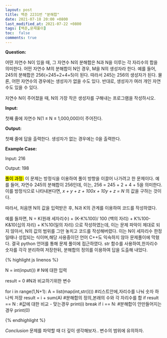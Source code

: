 ```yaml
---
layout: post
title: 백준 2231번 "분해합"
date: 2021-07-18 20:00 +0800
last_modified_at: 2021-07-22 +0800
tags: [백준,문제풀이]
toc:  false
comments: true
---
```

<strong>Question:</strong>

어떤 자연수 N이 있을 때, 그 자연수 N의 분해합은 N과 N을 이루는 각 자리수의 합을 의미한다. 
어떤 자연수 M의 분해합이 N인 경우, M을 N의 생성자라 한다. 
예를 들어, 245의 분해합은 256(=245+2+4+5)이 된다. 
따라서 245는 256의 생성자가 된다. 
물론, 어떤 자연수의 경우에는 생성자가 없을 수도 있다. 
반대로, 생성자가 여러 개인 자연수도 있을 수 있다.

자연수 N이 주어졌을 때, N의 가장 작은 생성자를 구해내는 프로그램을 작성하시오.

<strong>Input:</strong>

첫째 줄에 자연수 N(1 ≤ N ≤ 1,000,000)이 주어진다.

<strong>Output:</strong>

첫째 줄에 답을 출력한다. 생성자가 없는 경우에는 0을 출력한다.

<strong>Example Case:</strong>

Input: 
216 

Output:
198


<mark>풀이 과정:</mark>
이 문제는 방정식을 이용하여 풀이 방향을 이끌어 나가려고 한 문제이다.
예를 들어, 자연수 245의 분해합이 256인데,
이는, 256 = 245 + 2 + 4 + 5을 의미한다.
이를 방정식으로 나타내본다면,
<em> x + y + z + 100x + 10y + z = N </em>
의 값을 구하는 것이다.

따라서, 처음엔 N의 값을 입력받은 후,
N과 K의 관계를 이용하여 코드를 작성하였다.

예를 들자면,
N = K(원래 세자리수) + (K-K%100)/ 100 (백의 자리) + K%100-K&10(십의 자리) + K%10(일의 자리)
으로 작성하였는데, 이는 문제 파악이 제대로 되지 않아서, N의 값의 범위를 그만 놓치고 코드를 작성해버렸다.
이는 N이 세자리수 한정일때나 성립되는 식이며,해당 사용중이던 언어 C++도 익숙하지 않아 문제풀이에 막혔다.
결국 python 언어를 통해 문제 풀이에 접근하였다.
str 함수를 사용하여,한자리수 숫자를 각각 분리하여 저장한뒤,
분해합의 정의를 이용하여 답을 도출해 내었다.


{% highlight js linenos %}

N = int(input()) # N에 대한 입력

result = 0 #N과 비교하기위한 변수

for i in range(1,N+1): 
    A = list(map(int,str(i))) #리스트안에,자리수를 나눠 숫자 하나씩 저장
    result = i + sum(A) #분해합의 정의,본래의 수와 각 자리수를 합
    if result == N : #값에 대한 비교 - 맞는경우
        print(i)
        break
    if i == N: #분해합이 안만들어지는 경우
        print(0)

{% endhighlight %}


<em>Conclusion</em>
문제를 파악할 때 더 깊이 생각해보자..
변수의 범위에 유의하자.











